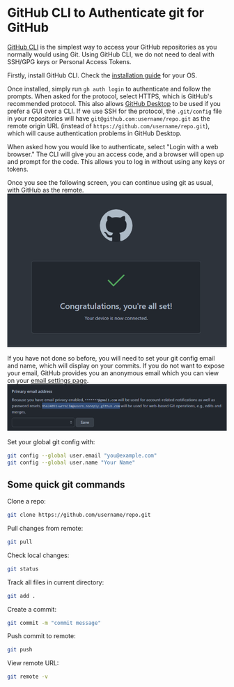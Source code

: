 # GitHub CLI to Authenticate git for GitHub

[GitHub CLI](https://cli.github.com/) is the simplest way to access your GitHub repositories as you normally would using Git. Using GitHub CLI, we do not need to deal with SSH/GPG keys or Personal Access Tokens.

Firstly, install GitHub CLI. Check the [installation guide](https://github.com/cli/cli#installation) for your OS.

Once installed, simply run `gh auth login` to authenticate and follow the prompts. When asked for the protocol, select HTTPS, which is GitHub's recommended protocol. This also allows [GitHub Desktop](https://desktop.github.com/) to be used if you prefer a GUI over a CLI. If we use SSH for the protocol, the `.git/config` file in your repositories will have `git@github.com:username/repo.git` as the remote origin URL (instead of `https://github.com/username/repo.git`), which will cause authentication problems in GitHub Desktop.

When asked how you would like to authenticate, select "Login with a web browser." The CLI will give you an access code, and a browser will open up and prompt for the code. This allows you to log in without using any keys or tokens.

Once you see the following screen, you can continue using git as usual, with GitHub as the remote.
![GitHub Auth Succes Screen](./images/auth_success.png)

If you have not done so before, you will need to set your git config email and name, which will display on your commits. If you do not want to expose your email, GitHub provides you an anonymous email which you can view on your [email settings page](https://github.com/settings/emails).
![GitHub Email Settings Page](./images/email.png)

Set your global git config with:

```bash
git config --global user.email "you@example.com"
git config --global user.name "Your Name"
```

## Some quick git commands

Clone a repo:

``` bash
git clone https://github.com/username/repo.git
```

Pull changes from remote:

```bash
git pull
```

Check local changes:

```bash
git status
```

Track all files in current directory:

```bash
git add .
```

Create a commit:

```bash
git commit -m "commit message"
```

Push commit to remote:

```bash
git push
```

View remote URL:

```bash
git remote -v
```
